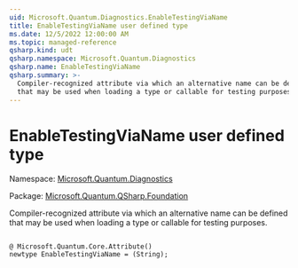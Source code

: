 ```yaml
---
uid: Microsoft.Quantum.Diagnostics.EnableTestingViaName
title: EnableTestingViaName user defined type
ms.date: 12/5/2022 12:00:00 AM
ms.topic: managed-reference
qsharp.kind: udt
qsharp.namespace: Microsoft.Quantum.Diagnostics
qsharp.name: EnableTestingViaName
qsharp.summary: >-
  Compiler-recognized attribute via which an alternative name can be defined
  that may be used when loading a type or callable for testing purposes.
---
```


# EnableTestingViaName user defined type

Namespace: [Microsoft.Quantum.Diagnostics](xref:Microsoft.Quantum.Diagnostics)

Package: [Microsoft.Quantum.QSharp.Foundation](https://nuget.org/packages/Microsoft.Quantum.QSharp.Foundation)


Compiler-recognized attribute via which an alternative name can be definedthat may be used when loading a type or callable for testing purposes.

```qsharp

@ Microsoft.Quantum.Core.Attribute()
newtype EnableTestingViaName = (String);
```

